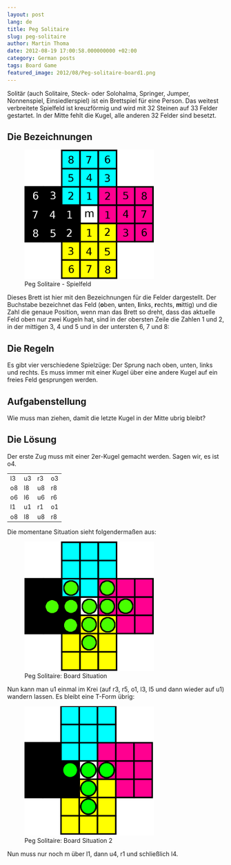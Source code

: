 ```yaml
---
layout: post
lang: de
title: Peg Solitaire
slug: peg-solitaire
author: Martin Thoma
date: 2012-08-19 17:00:58.000000000 +02:00
category: German posts
tags: Board Game
featured_image: 2012/08/Peg-solitaire-board1.png
---
```

Solit&auml;r (auch Solitaire, Steck- oder Solohalma, Springer, Jumper, Nonnenspiel, Einsiedlerspiel) ist ein Brettspiel f&uuml;r eine Person. Das weitest verbreitete Spielfeld ist kreuzf&ouml;rmig und wird mit 32 Steinen auf 33 Felder gestartet.
In der Mitte fehlt die Kugel, alle anderen 32 Felder sind besetzt.

<h2>Die Bezeichnungen</h2>
<figure class="alignright">
            <a href="../images/2012/08/Peg-solitaire-board.png"><img src="../images/2012/08/Peg-solitaire-board.png" alt="Peg Solitaire - Spielfeld" style="max-width:300px;max-height:300px;" class=" wp-image-41441 "/></a>
            <figcaption class="text-center">Peg Solitaire - Spielfeld</figcaption>
        </figure>

Dieses Brett ist hier mit den Bezeichnungen f&uuml;r die Felder dargestellt. Der Buchstabe bezeichnet das Feld (<strong>o</strong>ben, <strong>u</strong>nten, <strong>l</strong>inks, <strong>r</strong>echts, <strong>m</strong>ittig) und die Zahl die genaue Position, wenn man das Brett so dreht, dass das aktuelle Feld oben nur zwei Kugeln hat, sind in der obersten Zeile die Zahlen 1 und 2, in der mittigen 3, 4 und 5 und in der untersten 6, 7 und 8:
<h2>Die Regeln</h2>
Es gibt vier verschiedene Spielz&uuml;ge: Der Sprung nach oben, unten, links und rechts. Es muss immer mit einer Kugel &uuml;ber eine andere Kugel auf ein freies Feld gesprungen werden.

<h2>Aufgabenstellung</h2>
Wie muss man ziehen, damit die letzte Kugel in der Mitte ubrig bleibt?
<h2>Die L&ouml;sung</h2>
Der erste Zug muss mit einer 2er-Kugel gemacht werden. Sagen wir, es ist o4.
<table>
<tbody>
<tr>
<td>l3</td>
<td>u3</td>
<td>r3</td>
<td>o3</td>
</tr>
<tr>
<td>o8</td>
<td>l8</td>
<td>u8</td>
<td>r8</td>
</tr>
<tr>
<td>o6</td>
<td>l6</td>
<td>u6</td>
<td>r6</td>
</tr>
<tr>
<td>l1</td>
<td>u1</td>
<td>r1</td>
<td>o1</td>
</tr>
<tr>
<td>o8</td>
<td>l8</td>
<td>u8</td>
<td>r8</td>
</tr>
</tbody>
</table>
Die momentane Situation sieht folgenderma&szlig;en aus:

<figure class="aligncenter">
            <a href="../images/2012/08/Peg-solitaire-board-situation-1.png"><img src="../images/2012/08/Peg-solitaire-board-situation-1.png" alt="Peg Solitaire: Board Situation" style="max-width:300px;max-height:300px;" class="wp-image-41461 "/></a>
            <figcaption class="text-center">Peg Solitaire: Board Situation</figcaption>
        </figure>

Nun kann man u1 einmal im Krei (auf r3, r5, o1, l3, l5 und dann wieder auf u1) wandern lassen. Es bleibt eine T-Form &uuml;brig:

<figure class="aligncenter">
            <a href="../images/2012/08/Peg-solitaire-board-situation-2.png"><img src="../images/2012/08/Peg-solitaire-board-situation-2.png" alt="Peg Solitaire: Board Situation 2" style="max-width:300px;max-height:300px;" class=" wp-image-41491 "/></a>
            <figcaption class="text-center">Peg Solitaire: Board Situation 2</figcaption>
        </figure>

Nun muss nur noch m &uuml;ber l1, dann u4, r1 und schlie&szlig;lich l4.
